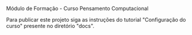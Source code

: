 ﻿Módulo de Formação - Curso Pensamento Computacional

Para publicar este projeto siga as instruções do tutorial "Configuração do curso" presente no diretório "docs".